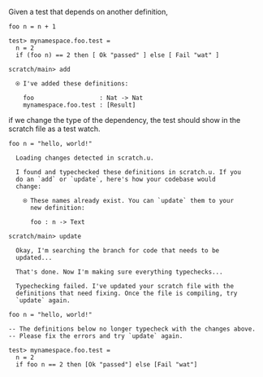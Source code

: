 Given a test that depends on another definition,

``` unison
foo n = n + 1

test> mynamespace.foo.test =
  n = 2
  if (foo n) == 2 then [ Ok "passed" ] else [ Fail "wat" ]
```

``` ucm
scratch/main> add

  ⍟ I've added these definitions:
  
    foo                  : Nat -> Nat
    mynamespace.foo.test : [Result]

```

if we change the type of the dependency, the test should show in the scratch file as a test watch.

``` unison
foo n = "hello, world!"
```

``` ucm
  Loading changes detected in scratch.u.

  I found and typechecked these definitions in scratch.u. If you
  do an `add` or `update`, here's how your codebase would
  change:
  
    ⍟ These names already exist. You can `update` them to your
      new definition:
    
      foo : n -> Text

```

``` ucm
scratch/main> update

  Okay, I'm searching the branch for code that needs to be
  updated...

  That's done. Now I'm making sure everything typechecks...

  Typechecking failed. I've updated your scratch file with the
  definitions that need fixing. Once the file is compiling, try
  `update` again.

```

``` unison :added-by-ucm scratch.u
foo n = "hello, world!"

-- The definitions below no longer typecheck with the changes above.
-- Please fix the errors and try `update` again.

test> mynamespace.foo.test =
  n = 2
  if foo n == 2 then [Ok "passed"] else [Fail "wat"]

```
